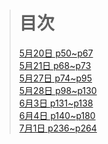 ># 目次
>[5月20日 p50~p67](lib/docs/0520.md)  
>[5月21日 p68~p73](lib/docs/0521.md)  
>[5月27日 p74~p95](lib/docs/0527.md)  
>[5月28日 p98~p130](lib/docs/0528.md)  
>[6月3日 p131~p138](lib/docs/0603.md)  
>[6月4日 p140~p180](lib/docs/0604.md)  
>[7月1日 p236~p264](lib/docs/0701.md)  